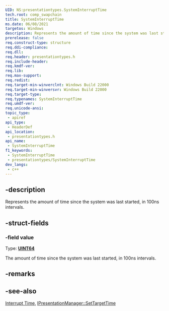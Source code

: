 ```yaml
---
UID: NS:presentationtypes.SystemInterruptTime
tech.root: comp_swapchain
title: SystemInterruptTime
ms.date: 06/08/2021
targetos: Windows
description: Represents the amount of time since the system was last started, in 100ns intervals.
prerelease: false
req.construct-type: structure
req.ddi-compliance: 
req.dll: 
req.header: presentationtypes.h
req.include-header: 
req.kmdf-ver: 
req.lib: 
req.max-support: 
req.redist: 
req.target-min-winverclnt: Windows Build 22000
req.target-min-winversvr: Windows Build 22000
req.target-type: 
req.typenames: SystemInterruptTime
req.umdf-ver: 
req.unicode-ansi: 
topic_type:
 - apiref
api_type:
 - HeaderDef
api_location:
 - presentationtypes.h
api_name:
 - SystemInterruptTime
f1_keywords:
 - SystemInterruptTime
 - presentationtypes/SystemInterruptTime
dev_langs:
 - c++
---
```


## -description

Represents the amount of time since the system was last started, in 100ns intervals.

## -struct-fields

### -field value

Type: **[UINT64](/windows/desktop/winprog/windows-data-types)**

The amount of time since the system was last started, in 100ns intervals.

## -remarks

## -see-also

[Interrupt Time](/windows/win32/sysinfo/interrupt-time), [IPresentationManager::SetTargetTime](../presentation/nf-presentation-ipresentationmanager-settargettime.md)
